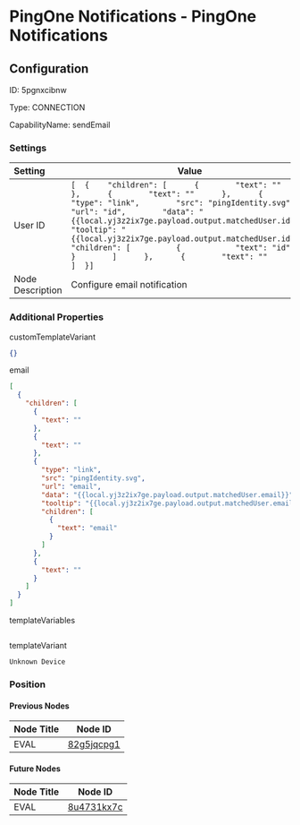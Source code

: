 # PingOne Notifications - PingOne Notifications
## Configuration
ID:  5pgnxcibnw

Type: CONNECTION 

CapabilityName: sendEmail

### Settings
| Setting | Value  |
| :------------------------ | ---------------------------------------- |
| User ID |```[  {    "children": [      {        "text": ""      },      {        "text": ""      },      {        "type": "link",        "src": "pingIdentity.svg",        "url": "id",        "data": "{{local.yj3z2ix7ge.payload.output.matchedUser.id}}",        "tooltip": "{{local.yj3z2ix7ge.payload.output.matchedUser.id}}",        "children": [          {            "text": "id"          }        ]      },      {        "text": ""      }    ]  }] ```|
| Node Description | Configure email notification | 





### Additional Properties
customTemplateVariant
```json 
{}
```


email
```json 
[
  {
    "children": [
      {
        "text": ""
      },
      {
        "text": ""
      },
      {
        "type": "link",
        "src": "pingIdentity.svg",
        "url": "email",
        "data": "{{local.yj3z2ix7ge.payload.output.matchedUser.email}}",
        "tooltip": "{{local.yj3z2ix7ge.payload.output.matchedUser.email}}",
        "children": [
          {
            "text": "email"
          }
        ]
      },
      {
        "text": ""
      }
    ]
  }
]
```


templateVariables
```
```


templateVariant
```string 
Unknown Device
```





### Position

#### Previous Nodes
| Node Title | Node ID |
| :------------- | ------------ |
| EVAL | [82g5jqcpg1](./82g5jqcpg1.md) | 
 
 #### Future Nodes
| Node Title | Node ID |
| :------------- | ------------ |
| EVAL |[8u4731kx7c](./8u4731kx7c.md) | 